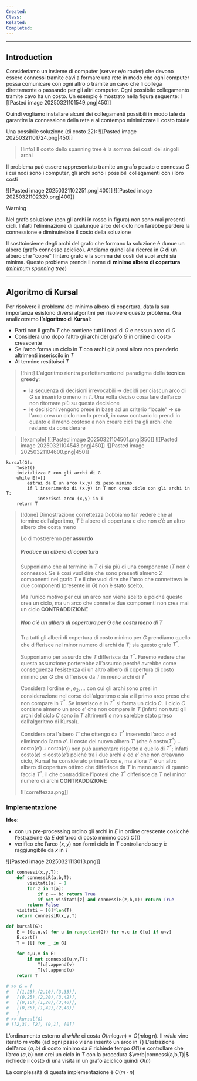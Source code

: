 ```yaml
---
Created: 
Class: 
Related: 
Completed:
---
```

---
## Introduction
Consideriamo un insieme di computer (server e/o router) che devono essere connessi tramite cavi a formare una rete in modo che ogni computer possa comunicare con ogni altro o tramite un cavo che li collega direttamente o passando per gli altri computer. Ogni possibile collegamento tramite cavo ha un costo. Un esempio è mostrato nella figura seguente:
![[Pasted image 20250321101549.png|450]]

Quindi vogliamo installare alcuni dei collegamenti possibili in modo tale da garantire la connessione della rete e al contempo minimizzare il costo totale

Una possibile soluzione (di costo 22):
![[Pasted image 20250321101724.png|450]]

>[!info]
>Il costo dello spanning tree è la somma dei costi dei singoli archi

Il problema può essere rappresentato tramite un grafo pesato e connesso $G$ i cui nodi sono i computer, gli archi sono i possibili collegamenti con i loro costi

![[Pasted image 20250321102251.png|400]]
![[Pasted image 20250321102329.png|400]]

>[!warning]
>Nel grafo soluzione (con gli archi in rosso in figura) non sono mai presenti cicli.
>Infatti l’eliminazione di qualunque arco del ciclo non farebbe perdere la connessione e diminuirebbe il costo della soluzione

Il sosttoinsieme degli archi del grafo che formano la soluzione è dunue un albero (grafo connesso aciclico). Andiamo quindi alla ricerca in $G$ di un albero che “copre” l’intero grafo e la somma dei costi dei suoi archi sia minima. Questo problema prende il nome di **minimo albero di copertura** (*minimum spanning tree*)

---
## Algoritmo di Kursal
Per risolvere il problema del minimo albero di copertura, data la sua importanza esistono diversi algoritmi per risolvere questo problema. Ora analizzeremo **l’algoritmo di Kursal**:
- Parti con il grafo $T$ che contiene tutti i nodi di $G$ e nessun arco di $G$
- Considera uno dopo l’altro gli archi del grafo $G$ in ordine di costo creascente
- Se l’arco forma un ciclo in $T$ con archi già presi allora non prenderlo altrimenti inseriscilo in $T$
- Al termine restituisci $T$

>[!hint]
>L’algoritmo rientra perfettamente nel paradigma della **tecnica greedy**:
>- la sequenza di decisioni irrevocabili → decidi per ciascun arco di $G$ se inserirlo o meno in $T$. Una volta deciso cosa fare dell’arco non ritornare più su questa decisione
>- le decisioni vengono prese in base ad un criterio “locale” → se l’arco crea un ciclo non lo prendi, in caso contrario lo prendi in quanto è il meno costoso a non creare cicli tra gli archi che restano da considerare

>[!example]
>![[Pasted image 20250321104501.png|350]]
>![[Pasted image 20250321104543.png|450]]
>![[Pasted image 20250321104600.png|450]]

```
kursal(G):
	T=set()
	inizializza E con gli archi di G
	while E!=[]
		estrai da E un arco (x,y) di peso minimo
		if l'inserimento di (x,y) in T non crea ciclo con gli archi in T:
			inserisci arco (x,y) in T
	return T
```

>[!done] Dimostrazione correttezza
>Dobbiamo far vedere che al termine dell’algoritmo, $T$ è albero di copertura e che non c’è un altro albero che costa meno
>
>Lo dimostreremo **per assurdo**
>
>##### Produce un albero di copertura
>Supponiamo che al termine in $T$ ci sia più di una componente ($T$ non è connesso). 
>Se è così vuol dire che sono presenti almeno 2 componenti nel grafo $T$ e il che vuol dire che l’arco che connetteva le due componenti (presente in $G$) non è stato scelto.
>
>Ma l’unico motivo per cui un arco non viene scelto è poiché questo crea un ciclo, ma un arco che connette due componenti non crea mai un ciclo
>**CONTRADDIZIONE**
>
>##### Non c’è un albero di copertura per $G$ che costa meno di $T$
>Tra tutti gli alberi di copertura di costo minimo per $G$ prendiamo quello che differisce nel minor numero di archi da $T$; sia questo grafo $T^*$.
>
>Supponiamo per assurdo che $T$ differisca da $T^*$. Faremo vedere che questa assunzione porterebbe all’assurdo perché avrebbe come conseguenza l’esistenza di un altro albero di copertura di costo minimo per $G$ che differisce da $T$ in meno archi di $T^*$
>
>Considera l’ordine $e_{1},e_{2},\dots$ con cui gli archi sono presi in considerazione nel corso dell’algoritmo e sia $e$ il primo arco preso che non compare in $T^*$. Se inserisco $e$ in $T^*$ si forma un ciclo $C$. Il ciclo $C$ contiene almeno un arco $e'$ che non compare in $T$ (infatti non tutti gli archi del ciclo $C$ sono in $T$ altrimenti $e$ non sarebbe stato preso dall’algoritmo di Kursal).
>
>Considera ora l’albero $T'$ che ottengo da $T^*$ inserendo l’arco $e$ ed eliminando l’arco $e'$. Il costo del nuovo albero $T'$ (che è $\text{costo}(T^*)-\text{costo}(e')+\text{costo}(e)$) non può aumentare rispetto a quello di $T^*$; infatti $\text{costo}(e)\leq \text{costo}(e')$ poiché tra i due archi $e$ ed $e'$ che non creavano ciclo, Kursal ha considerato prima l’arco $e$, ma allora $T'$ è un altro albero di copertura ottimo che differisce da $T$ in meno archi di quanto faccia $T^*$, il che contraddice l’ipotesi che $T^*$ differisce da $T$ nel minor numero di archi
>**CONTRADDIZIONE**
>
>![[correttezza.png]]

### Implementazione
**Idee**:
- con un pre-processing ordino gli archi in $E$ in ordine crescente cosicché l’estrazione da $E$ dell’arco di costo minimo costi $O(1)$
- verifico che l’arco $(x,y)$ non formi ciclo in $T$ controllando se $y$ è raggiungibile da $x$ in $T$

![[Pasted image 20250321113013.png]]

```python
def connessi(x,y,T):
	def connessiR(a,b,T):
		visitati[a] = 1
		for z in T[a]:
			if z == b: return True
			if not visitati[z] and connessiR(z,b,T): return True
		return False
	visitati = [0]*len(T)
	return connessiR(x,y,T)

def kursal(G):
	E = [(c,u,v) for u in range(len(G)) for v,c in G[u] if u<v]
	E.sort()
	T = [[] for _ in G]
	
	for c,u,v in E:
		if not connessi(u,v,T):
			T[u].append(v)
			T[v].append(u)
	return T

# >> G = [
#	[(1,25),(2,10),(3,35)],
#	[(0,25),(2,20),(3,42)],
#	[(0,10),(1,20),(3,40)],
#	[(0,35),(1,42),(2,40)]
#	]
# >> kursal(G)
# [[2,3], [2], [0,1], [0]]
```
L’ordinamento esterno al $while$ ci costa $O(m\log m)=O(m\log n)$. Il $while$ vine iterato $m$ volte (ad ogni passo viene inserito un arco in $T$)
L’estrazione dell’arco $(a,b)$ di costo minimo da $E$ richiede tempo $O(1)$ e controllare che l’arco $(a,b)$ non crei un ciclo in $T$ con la procedura $\verb|connessi(a,b,T)|$ richiede il costo di una visita in un grafo aciclico quindi $O(n)$

La complessità di questa implementazione è $O(m\cdot n)$
